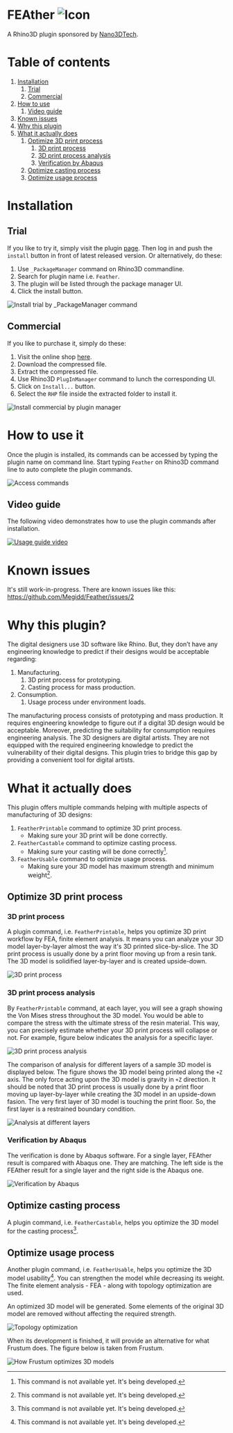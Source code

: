 # FEAther ![Icon](./RhinoCommon/pkg/dist/icon.svg)

A Rhino3D plugin sponsored by [Nano3DTech](https://nano3dtech.com/).

# Table of contents

1. [Installation](#installation)
   1. [Trial](#trial)
   1. [Commercial](#commercial)
1. [How to use](#how-to-use-it)
   1. [Video guide](#video-guide)
1. [Known issues](#known-issues)
1. [Why this plugin](#why-this-plugin)
1. [What it actually does](#what-it-actually-does)
   1. [Optimize 3D print process](#optimize-3d-print-process)
       1. [3D print process](#3d-print-process)
       1. [3D print process analysis](#3d-print-process-analysis)
       1. [Verification by Abaqus](#verification-by-abaqus)
   1. [Optimize casting process](#optimize-casting-process)
   1. [Optimize usage process](#optimize-usage-process)

# Installation

## Trial

If you like to try it, simply visit the plugin [page](https://www.food4rhino.com/en/app/feather). Then log in and push the `install` button in front of latest released version. Or alternatively, do these:

1. Use `_PackageManager` command on Rhino3D commandline.
1. Search for plugin name i.e. `Feather`.
1. The plugin will be listed through the package manager UI.
1. Click the install button.

![Install trial by `_PackageManager` command](RhinoCommon/doc/install-package-manager.svg "Install trial via `_PackageManager` command")

## Commercial

If you like to purchase it, simply do these:

1. Visit the online shop [here](https://www.patreon.com/Megidd/shop).
1. Download the compressed file.
1. Extract the compressed file.
1. Use Rhino3D `PlugInManager` command to lunch the corresponding UI.
1. Click on `Install...` button.
1. Select the `RHP` file inside the extracted folder to install it.

![Install commercial by plugin manager](RhinoCommon/doc/install-plugin-manager.svg "Install commercial by plugin manager")

# How to use it

Once the plugin is installed, its commands can be accessed by typing the plugin name on command line. Start typing `Feather` on Rhino3D command line to auto complete the plugin commands.

![Access commands](RhinoCommon/doc/commands.svg "How to access plugin commands")

## Video guide

The following video demonstrates how to use the plugin commands after installation.

[![Usage guide video](http://img.youtube.com/vi/_UDrNsUkYzo/0.jpg)](https://youtu.be/_UDrNsUkYzo "Usage guide video")

# Known issues

It's still work-in-progress. There are known issues like this: https://github.com/Megidd/Feather/issues/2

# Why this plugin?

The digital designers use 3D software like Rhino. But, they don’t have any engineering knowledge to predict if their designs would be acceptable regarding:

1. Manufacturing.
   1. 3D print process for prototyping.
   1. Casting process for mass production.
1. Consumption.
   1. Usage process under environment loads.

The manufacturing process consists of prototyping and mass production. It requires engineering knowledge to figure out if a digital 3D design would be acceptable. Moreover, predicting the suitability for consumption requires engineering analysis. The 3D designers are digital artists. They are not equipped with the required engineering knowledge to predict the vulnerability of their digital designs. This plugin tries to bridge this gap by providing a convenient tool for digital artists.

# What it actually does

This plugin offers multiple commands helping with multiple aspects of manufacturing of 3D designs:

1. `FeatherPrintable` command to optimize 3D print process.
   * Making sure your 3D print will be done correctly.
1. `FeatherCastable` command to optimize casting process.
   * Making sure your casting will be done correctly[^1].
1. `FeatherUsable` command to optimize usage process.
   * Making sure your 3D model has maximum strength and minimum weight[^1].

## Optimize 3D print process

### 3D print process

A plugin command, i.e. `FeatherPrintable`, helps you optimize 3D print workflow by FEA, finite element analysis. It means you can analyze your 3D model layer-by-layer almost the way it's 3D printed slice-by-slice. The 3D print process is usually done by a print floor moving up from a resin tank. The 3D model is solidified layer-by-layer and is created upside-down.

![3D print process]( RhinoCommon/doc/3D-print-process.svg "3D print process")

### 3D print process analysis

By `FeatherPrintable` command, at each layer, you will see a graph showing the Von Mises stress throughout the 3D model. You would be able to compare the stress with the ultimate stress of the resin material. This way, you can precisely estimate whether your 3D print process will collapse or not. For example, figure below indicates the analysis for a specific layer.

![3D print process analysis]( RhinoCommon/doc/3D-print-process-analysis.svg "3D print process analysis")

The comparison of analysis for different layers of a sample 3D model is displayed below. The figure shows the 3D model being printed along the `+Z` axis. The only force acting upon the 3D model is gravity in `+Z` direction. It should be noted that 3D print process is usually done by a print floor moving up layer-by-layer while creating the 3D model in an upside-down fasion. The very first layer of 3D model is touching the print floor. So, the first layer is a restrained boundary condition.

![Analysis at different layers]( RhinoCommon/doc/3d-print-process-analysis-compare.svg "Analysis at different layers")

### Verification by Abaqus

The verification is done by Abaqus software. For a single layer, FEAther result is compared with Abaqus one. They are matching. The left side is the FEAther result for a single layer and the right side is the Abaqus one.

![Verification by Abaqus]( RhinoCommon/doc/Abaqus-verification.svg "Verification by Abaqus")

## Optimize casting process

A plugin command, i.e. `FeatherCastable`, helps you optimize the 3D model for the casting process[^1].

## Optimize usage process

Another plugin command, i.e. `FeatherUsable`, helps you optimize the 3D model usability[^1]. You can strengthen the model while decreasing its weight. The finite element analysis - FEA - along with topology optimization are used.

An optimized 3D model will be generated. Some elements of the original 3D model are removed without affecting the required strength.

![Topology optimization]( RhinoCommon/doc/BESO.png "Topology optimization")

When its development is finished, it will provide an alternative for what Frustum does. The figure below is taken from Frustum.

![How Frustum optimizes 3D models]( RhinoCommon/doc/Frustum.webp " How Frustum optimizes 3D models")

[^1]: This command is not available yet. It's being developed.

